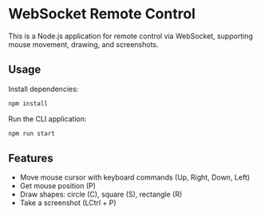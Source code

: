 # WebSocket Remote Control

This is a Node.js application for remote control via WebSocket, supporting mouse movement, drawing, and screenshots.

## Usage

Install dependencies:

```bash
npm install
```

Run the CLI application:

```bash
npm run start
```

## Features

- Move mouse cursor with keyboard commands (Up, Right, Down, Left)
- Get mouse position (P)
- Draw shapes: circle (C), square (S), rectangle (R)
- Take a screenshot (LCtrl + P)
